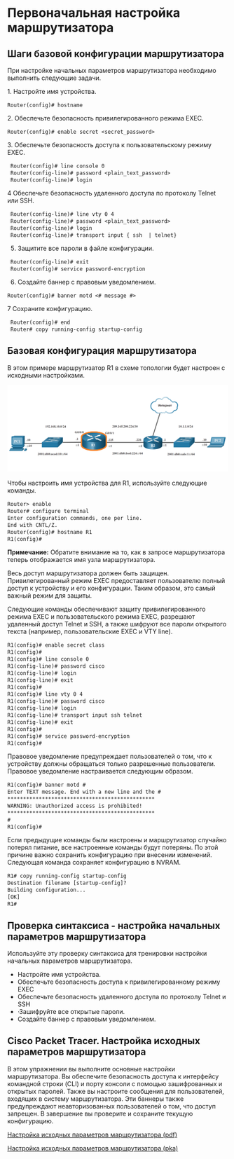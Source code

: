 # Первоначальная настройка маршрутизатора

<!-- 10.1.1 -->
## Шаги базовой конфигурации маршрутизатора

При настройке начальных параметров маршрутизатора необходимо выполнить следующие задачи.

1\. Настройте имя устройства.

```
Router(config)# hostname
```



2\. Обеспечьте безопасность привилегированного режима EXEC.

```
Router(config)# enable secret <secret_password>
```



3\. Обеспечьте безопасность доступа к пользовательскому режиму EXEC.

```
 Router(config)# line console 0 
 Router(config-line)# password <plain_text_password> 
 Router(config-line)# login 
```

 

4 Обеспечьте безопасность удаленного доступа по протоколу Telnet или SSH.

```
 Router(config-line)# line vty 0 4 
 Router(config-line)# password <plain_text_password>
 Router(config-line)# login 
 Router(config-line)# transport input { ssh  | telnet} 
```

 

5. Защитите все пароли в файле конфигурации.

```
 Router(config-line)# exit 
 Router(config)# service password-encryption 
```

 

6. Создайте баннер с правовым уведомлением.

```
Router(config)# banner motd <# message #>
```



7 Сохраните конфигурацию.

```
 Router(config)# end 
 Router# copy running-config startup-config 
```

 

<!-- 10.1.2 -->
## Базовая конфигурация маршрутизатора

В этом примере маршрутизатор R1 в схеме топологии будет настроен с исходными настройками.

![](./assets/10.1.2.png)
<!-- /courses/itn-dl/aeed2ea2-34fa-11eb-ad9a-f74babed41a6/af21fa42-34fa-11eb-ad9a-f74babed41a6/assets/2e1dbd13-1c25-11ea-81a0-ffc2c49b96bc.svg -->

Чтобы настроить имя устройства для R1, используйте следующие команды.

```
Router> enable 
Router# configure terminal 
Enter configuration commands, one per line.
End with CNTL/Z.
Router(config)# hostname R1 
R1(config)#
```

**Примечание:** Обратите внимание на то, как в запросе маршрутизатора теперь отображается имя узла маршрутизатора.

Весь доступ маршрутизатора должен быть защищен. Привилегированный режим EXEC предоставляет пользователю полный доступ к устройству и его конфигурации. Таким образом, это самый важный режим для защиты.

Следующие команды обеспечивают защиту привилегированного режима EXEC и пользовательского режима EXEC, разрешают удаленный доступ Telnet и SSH, а также шифруют все пароли открытого текста (например, пользовательские EXEC и VTY line).

```
R1(config)# enable secret class 
R1(config)#
R1(config)# line console 0 
R1(config-line)# password cisco 
R1(config-line)# login 
R1(config-line)# exit 
R1(config)#
R1(config)# line vty 0 4 
R1(config-line)# password cisco 
R1(config-line)# login 
R1(config-line)# transport input ssh telnet 
R1(config-line)# exit 
R1(config)#
R1(config)# service password-encryption 
R1(config)#
```

Правовое уведомление предупреждает пользователей о том, что к устройству должны обращаться только разрешенные пользователи. Правовое уведомление настраивается следующим образом.

```
R1(config)# banner motd #
Enter TEXT message. End with a new line and the #
*********************************************** 
WARNING: Unauthorized access is prohibited!
***********************************************
#
R1(config)#
```

Если предыдущие команды были настроены и маршрутизатор случайно потерял питание, все настроенные команды будут потеряны. По этой причине важно сохранить конфигурацию при внесении изменений. Следующая команда сохраняет конфигурацию в NVRAM.

```
R1# copy running-config startup-config
Destination filename [startup-config]? 
Building configuration...
[OK]
R1#
```

<!-- 10.1.3 -->
## Проверка синтаксиса - настройка начальных параметров маршрутизатора

Используйте эту проверку синтаксиса для тренировки настройки начальных параметров маршрутизатора.

* Настройте имя устройства.
* Обеспечьте безопасность доступа к привилегированному режиму EXEC
* Обеспечьте безопасность удаленного доступа по протоколу Telnet и SSH
* ·Зашифруйте все открытые пароли.
* Создайте баннер с правовым уведомлением.

<!-- 10.1.4 -->
## Cisco Packet Tracer. Настройка исходных параметров маршрутизатора

В этом упражнении вы выполните основные настройки маршрутизатора. Вы обеспечите безопасность доступа к интерфейсу командной строки (CLI) и порту консоли с помощью зашифрованных и открытых паролей. Также вы настроите сообщения для пользователей, входящих в систему маршрутизатора. Эти баннеры также предупреждают неавторизованных пользователей о том, что доступ запрещен. В завершение вы проверите и сохраните текущую конфигурацию.

[Настройка исходных параметров маршрутизатора (pdf)](./assets/10.1.4-packet-tracer---configure-initial-router-settings.pdf)

[Настройка исходных параметров маршрутизатора (pka)](./assets/10.1.4-packet-tracer---configure-initial-router-settings.pka)

